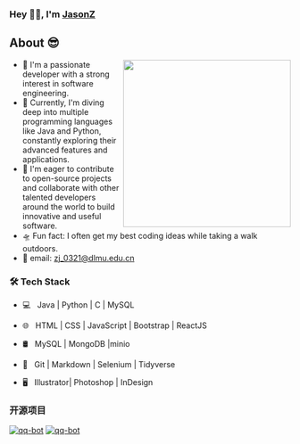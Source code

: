 ###  Hey 👋🏽, I'm [JasonZ](https://github.com/JasonZdmu) 

##  About :sunglasses:

<p align="center">
  <img align="right" src="https://raw.githubusercontent.com/XTeam-Wing/XTeam-Wing/master/code.gif" width="300" height="300" />
</p>



- 🌌 I'm a passionate developer with a strong interest in software engineering.
- 🔭 Currently, I'm diving deep into multiple programming languages like Java and Python, constantly exploring their advanced features and applications.
- 👯 I'm eager to contribute to open-source projects and collaborate with other talented developers around the world to build innovative and useful software.
- 🛸 Fun fact: I often get my best coding ideas while taking a walk outdoors.
- 💬 email: zj_0321@dlmu.edu.cn



<h3>🛠 Tech Stack</h3>

- 💻 &nbsp; Java | Python | C | MySQL

- 🌐 &nbsp; HTML | CSS | JavaScript | Bootstrap | ReactJS

- 🛢 &nbsp; MySQL | MongoDB |minio

- 🔧 &nbsp; Git | Markdown | Selenium | Tidyverse

- 🖥 &nbsp; Illustrator| Photoshop | InDesign

### 开源项目

[![qq-bot](https://github-readme-stats.vercel.app/api/pin/?username=Minori-ty&repo=qq-bot)](https://github.com/Minori-ty/qq-bot)
[![qq-bot](https://github-readme-stats.vercel.app/api/pin/?username=Minori-ty&repo=vue3-electron-serialport)](https://github.com/Minori-ty/vue3-electron-serialport)
<br><br><br>
